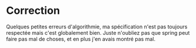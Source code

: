 # Correction

Quelques petites erreurs d'algorithmie, ma spécification n'est pas toujours respectée mais c'est globalement bien.
Juste n'oubliez pas que spring peut faire pas mal de choses, et en plus j'en avais montré pas mal.